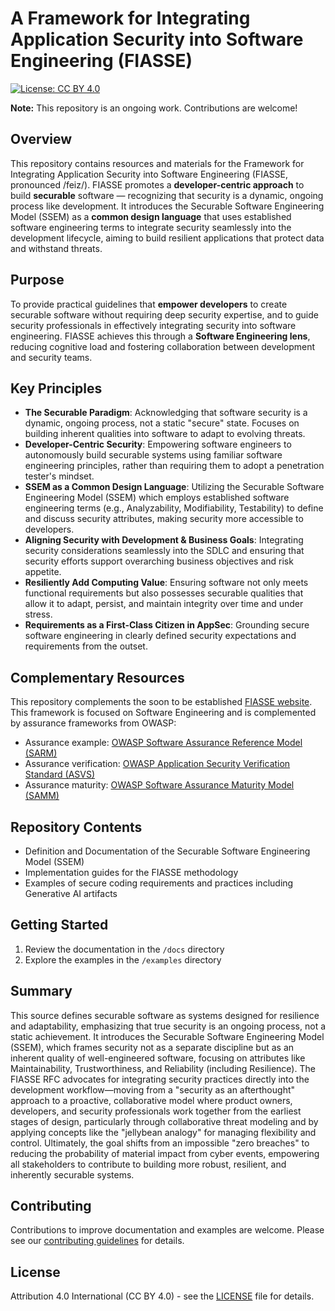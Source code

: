 # A Framework for Integrating Application Security into Software Engineering (FIASSE)

[![License: CC BY 4.0](https://img.shields.io/badge/License-CC%20BY%204.0-lightgrey.svg)](https://creativecommons.org/licenses/by/4.0/)

**Note:** This repository is an ongoing work. Contributions are welcome!

## Overview

This repository contains resources and materials for the Framework for Integrating Application Security into Software Engineering (FIASSE, pronounced /feiz/). FIASSE promotes a **developer-centric approach** to build **securable** software — recognizing that security is a dynamic, ongoing process like development. It introduces the Securable Software Engineering Model (SSEM) as a **common design language** that uses established software engineering terms to integrate security seamlessly into the development lifecycle, aiming to build resilient applications that protect data and withstand threats.

## Purpose

To provide practical guidelines that **empower developers** to create securable software without requiring deep security expertise, and to guide security professionals in effectively integrating security into software engineering. FIASSE achieves this through a **Software Engineering lens**, reducing cognitive load and fostering collaboration between development and security teams.

## Key Principles

- **The Securable Paradigm**: Acknowledging that software security is a dynamic, ongoing process, not a static "secure" state. Focuses on building inherent qualities into software to adapt to evolving threats.
- **Developer-Centric Security**: Empowering software engineers to autonomously build securable systems using familiar software engineering principles, rather than requiring them to adopt a penetration tester's mindset.
- **SSEM as a Common Design Language**: Utilizing the Securable Software Engineering Model (SSEM) which employs established software engineering terms (e.g., Analyzability, Modifiability, Testability) to define and discuss security attributes, making security more accessible to developers.
- **Aligning Security with Development & Business Goals**: Integrating security considerations seamlessly into the SDLC and ensuring that security efforts support overarching business objectives and risk appetite.
- **Resiliently Add Computing Value**: Ensuring software not only meets functional requirements but also possesses securable qualities that allow it to adapt, persist, and maintain integrity over time and under stress.
- **Requirements as a First-Class Citizen in AppSec**: Grounding secure software engineering in clearly defined security expectations and requirements from the outset.

## Complementary Resources

This repository complements the soon to be established [FIASSE website](https://fiasse.org).
This framework is focused on Software Engineering and is complemented by assurance frameworks from OWASP:

- Assurance example: [OWASP Software Assurance Reference Model (SARM)](https://owasp.org/www-project-software-assurance-reference-model/)
- Assurance verification: [OWASP Application Security Verification Standard (ASVS)](https://owasp.org/www-project-application-security-verification-standard/)
- Assurance maturity: [OWASP Software Assurance Maturity Model (SAMM)](https://owasp.org/www-project-software-assurance-maturity-model/)

## Repository Contents

- Definition and Documentation of the Securable Software Engineering Model (SSEM)
- Implementation guides for the FIASSE methodology
- Examples of secure coding requirements and practices including Generative AI artifacts

## Getting Started

1. Review the documentation in the `/docs` directory
2. Explore the examples in the `/examples` directory

## Summary

This source defines securable software as systems designed for resilience and adaptability, emphasizing that true security is an ongoing process, not a static achievement. It introduces the Securable Software Engineering Model (SSEM), which frames security not as a separate discipline but as an inherent quality of well-engineered software, focusing on attributes like Maintainability, Trustworthiness, and Reliability (including Resilience). The FIASSE RFC advocates for integrating security practices directly into the development workflow—moving from a "security as an afterthought" approach to a proactive, collaborative model where product owners, developers, and security professionals work together from the earliest stages of design, particularly through collaborative threat modeling and by applying concepts like the "jellybean analogy" for managing flexibility and control. Ultimately, the goal shifts from an impossible "zero breaches" to reducing the probability of material impact from cyber events, empowering all stakeholders to contribute to building more robust, resilient, and inherently securable systems.

## Contributing

Contributions to improve documentation and examples are welcome. Please see our [contributing guidelines](CONTRIBUTING.md) for details.

## License

Attribution 4.0 International (CC BY 4.0) - see the [LICENSE](licence.txt) file for details.
